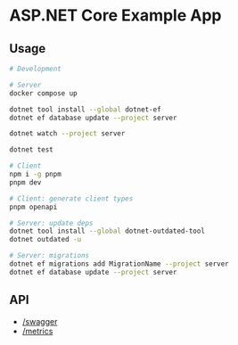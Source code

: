 # ASP.NET Core Example App

## Usage

```bash
# Development

# Server
docker compose up

dotnet tool install --global dotnet-ef
dotnet ef database update --project server

dotnet watch --project server

dotnet test

# Client
npm i -g pnpm
pnpm dev

# Client: generate client types
pnpm openapi

# Server: update deps
dotnet tool install --global dotnet-outdated-tool
dotnet outdated -u

# Server: migrations
dotnet ef migrations add MigrationName --project server
dotnet ef database update --project server
```

## API

- [/swagger](http://localhost:5000/swagger)
- [/metrics](http://localhost:5000/metrics)
